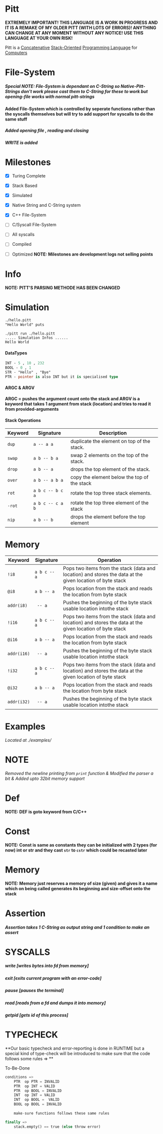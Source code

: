 # Pitt

**EXTREMELY IMPORTANT! THIS LANGUAGE IS A WORK IN PROGRESS AND IT IS A REMAKE OF MY OLDER PITT (WITH LOTS OF ERRORS)! ANYTHING CAN CHANGE AT ANY MOMENT WITHOUT ANY NOTICE! USE THIS LANGUAGE AT YOUR OWN RISK!**

Pitt is a [Concatenative](https://en.wikipedia.org/wiki/Concatenative_programming_language) [Stack-Oriented](https://en.wikipedia.org/wiki/Stack-oriented_programming) [Programming Language](https://en.wikipedia.org/wiki/Programming_language) for [Computers](https://en.wikipedia.org/wiki/Computer)

# File-System
##### Special NOTE: File-System is dependant on C-String so Native-Pitt-Strings don't work please cast them to C-String for these to work but opening-file works with normal pitt-strings 
**Added File-System which is controlled by seperate functions rather than the syscalls themselves but will try to add support for syscalls to do the same stuff**
##### Added opening file , reading and closing
##### WRITE is added 

# Milestones 
- [x]  Turing Complete 
- [x]  Stack Based
- [x]  Simulated
- [x]  Native String and C-String system
- [x]  C++ File-System
- [ ]  C/Syscall File-System
- [ ]  All syscalls 
- [ ]  Compiled
- [ ]  Optimized
**NOTE: Milestones are development logs not selling points**

  
# Info
**NOTE: PITT'S PARSING METHODE HAS BEEN CHANGED**

# Simulation
``` Pascal
./hello.pitt
"Hello World" puts
```
```console
./pitt run ./hello.pitt
..... Simulation Infos ......
Hello World
```

#### DataTypes
```pascal
INT - 5 , 10 , 232 
BOOL - 0 , 1 
STR - "Hello" , "Bye" 
PTR - pointer is also INT but it is specialised type
```

#### ARGC & ARGV
**ARGC = pushes the argument count onto the stack and ARGV is a keyword that takes 1 argument from stack (location) and tries to read it from provided-arguments**

#### Stack Operations

| Keyword    | Signature        | Description                                                                                  |
| ---        | ---              | ---                                                                                          |
| `dup`      | `a -- a a`       | duplicate the element on top of the stack.                                                                                       |
| `swap`     | `a b -- b a`     | swap 2 elements on the top of the stack.                                                                                       |
| `drop`     | `a b -- a`       | drops the top element of the stack.                                                                                       |
| `over`     | `a b -- a b a`   | copy the element below the top of the stack                                                                                        | 
| `rot`      | `a b c -- b c a` | rotate the top three stack   elements.                                                                                    |      
| `-rot`     | `a b c -- c a b` | rotate the top three element of the stack                                                                                        |       
| `nip`      | `a b -- b `      | drops the element before the top  element |                                                                                               

# Memory 
| Keyword   | Signature        | Operation                                                   |
| ----      | ----             | ----                                                        |
| `!i8`       | `a b c -- a`     | Pops two items from the stack (data and location) and stores the data at the given location of byte stack|
| `@i8`       | `a b -- a`       | Pops location from the stack and reads the location from  byte stack|
| `addr(i8)`  | ` -- a`          | Pushes the beginning of the byte stack usable location intothe stack|
| `!i16`       | `a b c -- a`     | Pops two items from the stack (data and location) and stores the data at the given location of byte stack|
| `@i16`       | `a b -- a`       | Pops location from the stack and reads the location from  byte stack|
| `addr(i16)`  | ` -- a`          | Pushes the beginning of the byte stack usable location intothe stack|
| `!i32`       | `a b c -- a`     | Pops two items from the stack (data and location) and stores the data at the given location of byte stack        |
| `@i32`       | `a b -- a`       | Pops location from the stack and reads the location from  byte stack|
| `addr(i32)`  | ` -- a`          | Pushes the beginning of the byte stack usable location intothe stack |

# Examples
*Located at ./examples/*

# NOTE
*Removed the newline printing from `print` function & Modified the parser a bit & Added upto 32bit memory support*


# Def
**NOTE: DEF is goto keyword from C/C++**


# Const 
**NOTE: Const is same as constants they can be initialized with 2 types (for now) int or str and they cast `str` to `cstr` which could be recasted later**

# Memory
**NOTE: Memory just reserves a memory of size (given) and gives it a name which on being called generates its beginning and size-offset onto the stack**

# Assertion
##### Assertion takes 1 C-String as output string and 1 condition to make an assert 

# SYSCALLS
##### write   [writes bytes into fd from memory]
##### exit    [exits current program with an error-code]
##### pause   [pauses the terminal]
##### read    [reads from a fd and dumps it into memory]
##### getpid  [gets id of this process]


# TYPECHECK
**Our basic typecheck and error-reporting is done in RUNTIME but a special kind of type-check will be introduced to make sure that the code follows some rules => **

To-Be-Done
```py
conditions =>  
    PTR  op PTR = INVALID 
    PTR  op INT = VALID 
    PTR  op BOOL = INVALID
    INT  op INT = VALID 
    INT  op BOOL =  VALID 
    BOOL op BOOL = INVALID 
    
    make-sure functions follows these same rules  

finally => 
    stack.empty() == true (else throw error)
```
